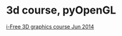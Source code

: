 3d course, pyOpenGL
==================

[i-Free 3D graphics course Jun 2014](https://docs.google.com/document/d/1HrbhyK3N_lWiGOyuCXidRmpgKY4oUbfAqpftrlIK9zo)
